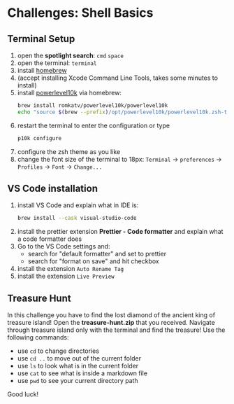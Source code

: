 # Challenges: Shell Basics

## Terminal Setup

1. open the **spotlight search**: `cmd` `space`
2. open the terminal: `terminal`
3. install [homebrew](https://brew.sh/)
4. (accept installing Xcode Command Line Tools, takes some minutes to install)
5. install [powerlevel10k](https://github.com/romkatv/powerlevel10k#homebrew) via homebrew:
   ```bash
   brew install romkatv/powerlevel10k/powerlevel10k
   echo "source $(brew --prefix)/opt/powerlevel10k/powerlevel10k.zsh-theme" >>~/.zshrc
   ```
6. restart the terminal to enter the configuration or type
   ```bash
   p10k configure
   ```
7. configure the zsh theme as you like
8. change the font size of the terminal to 18px: `Terminal` -> `preferences` -> `Profiles` -> `Font`
   -> `Change...`

## VS Code installation

1. install VS Code and explain what in IDE is:
   ```bash
   brew install --cask visual-studio-code
   ```
1. install the prettier extension **Prettier - Code formatter** and explain what a code formatter
   does
1. Go to the VS Code settings and:
   - search for "default formatter" and set to prettier
   - search for "format on save" and hit checkbox
1. install the extension `Auto Rename Tag`
1. install the extension `Live Preview`

## Treasure Hunt

In this challenge you have to find the lost diamond of the ancient king of treasure island! Open the
**treasure-hunt.zip** that you received. Navigate through treasure island only with the terminal and
find the treasure! Use the following commands:

- use `cd` to change directories
- use `cd ..` to move out of the current folder
- use `ls` to look what is in the current folder
- use `cat` to see what is inside a markdown file
- use `pwd` to see your current directory path

Good luck!
